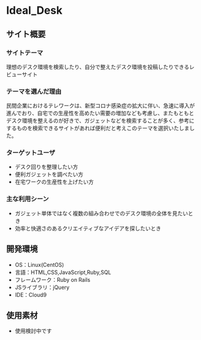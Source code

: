 # Ideal_Desk

## サイト概要
### サイトテーマ
理想のデスク環境を検索したり、自分で整えたデスク環境を投稿したりできるレビューサイト

### テーマを選んだ理由
民間企業におけるテレワークは、新型コロナ感染症の拡大に伴い、急速に導入が進んでおり、自宅での生産性を高めたい需要の増加なども考慮し、またもともとデスク環境を整えるのが好きで、ガジェットなどを検索することが多く、参考にするものを検索できるサイトがあれば便利だと考えこのテーマを選択いたしました。

### ターゲットユーザ
- デスク回りを整理したい方
- 便利ガジェットを調べたい方
- 在宅ワークの生産性を上げたい方

### 主な利用シーン
- ガジェット単体ではなく複数の組み合わせでのデスク環境の全体を見たいとき
- 効率と快適さのあるクリエイティブなアイデアを探したいとき



## 開発環境
- OS：Linux(CentOS)
- 言語：HTML,CSS,JavaScript,Ruby,SQL
- フレームワーク：Ruby on Rails
- JSライブラリ：jQuery
- IDE：Cloud9

## 使用素材
- 使用検討中です